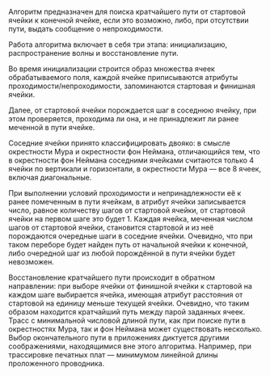 Алгоритм предназначен для поиска кратчайшего пути от стартовой ячейки к конечной ячейке, если это возможно, либо, при отсутствии пути, выдать сообщение о непроходимости.

Работа алгоритма включает в себя три этапа: инициализацию, распространение волны и восстановление пути.

Во время инициализации строится образ множества ячеек обрабатываемого поля, каждой ячейке приписываются атрибуты проходимости/непроходимости, запоминаются стартовая и финишная ячейки.

Далее, от стартовой ячейки порождается шаг в соседнюю ячейку, при этом проверяется, проходима ли она, и не принадлежит ли ранее меченной в пути ячейке.

Соседние ячейки принято классифицировать двояко: в смысле окрестности Мура и окрестности фон Неймана, отличающийся тем, что в окрестности фон Неймана соседними ячейками считаются только 4 ячейки по вертикали и горизонтали, в окрестности Мура — все 8 ячеек, включая диагональные.

При выполнении условий проходимости и непринадлежности её к ранее помеченным в пути ячейкам, в атрибут ячейки записывается число, равное количеству шагов от стартовой ячейки, от стартовой ячейки на первом шаге это будет 1. Каждая ячейка, меченная числом шагов от стартовой ячейки, становится стартовой и из неё порождаются очередные шаги в соседние ячейки. Очевидно, что при таком переборе будет найден путь от начальной ячейки к конечной, либо очередной шаг из любой порождённой в пути ячейки будет невозможен.

Восстановление кратчайшего пути происходит в обратном направлении: при выборе ячейки от финишной ячейки к стартовой на каждом шаге выбирается ячейка, имеющая атрибут расстояния от стартовой на единицу меньше текущей ячейки. Очевидно, что таким образом находится кратчайший путь между парой заданных ячеек. Трасс с минимальной числовой длиной пути, как при поиске пути в окрестностях Мура, так и фон Неймана может существовать несколько. Выбор окончательного пути в приложениях диктуется другими соображениями, находящимися вне этого алгоритма. Например, при трассировке печатных плат — минимумом линейной длины проложенного проводника.